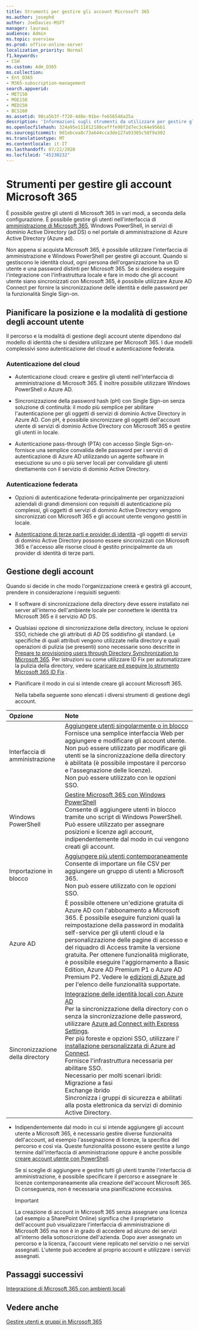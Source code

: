 ```yaml
---
title: Strumenti per gestire gli account Microsoft 365
ms.author: josephd
author: JoeDavies-MSFT
manager: laurawi
audience: Admin
ms.topic: overview
ms.prod: office-online-server
localization_priority: Normal
f1.keywords:
- CSH
ms.custom: Adm_O365
ms.collection:
- Ent_O365
- M365-subscription-management
search.appverid:
- MET150
- MOE150
- MED150
- BCS160
ms.assetid: 98ca5b3f-f720-4d8e-91be-fe656548a25a
description: 'Informazioni sugli strumenti da utilizzare per gestire gli utenti di Microsoft 365. '
ms.openlocfilehash: 324a95e111812180cefffe98f2d7ec3c64e956b1
ms.sourcegitcommit: 0d1ebcea8c73a644cca3de127a93385c58f9a302
ms.translationtype: MT
ms.contentlocale: it-IT
ms.lasthandoff: 07/22/2020
ms.locfileid: "45230232"
---
```

# <a name="tools-to-manage-microsoft-365-accounts"></a>Strumenti per gestire gli account Microsoft 365

È possibile gestire gli utenti di Microsoft 365 in vari modi, a seconda della configurazione. È possibile gestire gli utenti nell'interfaccia di [amministrazione di Microsoft 365](https://admin.microsoft.com), Windows PowerShell, in servizi di dominio Active Directory (ad DS) o nel portale di amministrazione di Azure Active Directory (Azure ad). 

Non appena si acquista Microsoft 365, è possibile utilizzare l'interfaccia di amministrazione e Windows PowerShell per gestire gli account. Quando si gestiscono le identità cloud, ogni persona dell'organizzazione ha un ID utente e una password distinti per Microsoft 365. Se si desidera eseguire l'integrazione con l'infrastruttura locale e fare in modo che gli account utente siano sincronizzati con Microsoft 365, è possibile utilizzare Azure AD Connect per fornire la sincronizzazione delle identità e delle password per la funzionalità Single Sign-on.
  
## <a name="plan-for-where-and-how-you-will-manage-your-user-accounts"></a>Pianificare la posizione e la modalità di gestione degli account utente

Il percorso e la modalità di gestione degli account utente dipendono dal modello di identità che si desidera utilizzare per Microsoft 365. I due modelli complessivi sono autenticazione del cloud e autenticazione federata.
  
### <a name="cloud-authentication"></a>Autenticazione del cloud

- Autenticazione cloud: creare e gestire gli utenti nell'interfaccia di amministrazione di Microsoft 365. È inoltre possibile utilizzare Windows PowerShell o Azure AD. 
    
- Sincronizzazione della password hash (pH) con Single Sign-on senza soluzione di continuità: il modo più semplice per abilitare l'autenticazione per gli oggetti di servizi di dominio Active Directory in Azure AD. Con pH, è possibile sincronizzare gli oggetti dell'account utente di servizi di dominio Active Directory con Microsoft 365 e gestire gli utenti in locale. 
    
- Autenticazione pass-through (PTA) con accesso Single Sign-on-fornisce una semplice convalida delle password per i servizi di autenticazione di Azure AD utilizzando un agente software in esecuzione su uno o più server locali per convalidare gli utenti direttamente con il servizio di dominio Active Directory. 
    
### <a name="federated-authentication"></a>Autenticazione federata

- Opzioni di autenticazione federata-principalmente per organizzazioni aziendali di grandi dimensioni con requisiti di autenticazione più complessi, gli oggetti di servizi di dominio Active Directory vengono sincronizzati con Microsoft 365 e gli account utente vengono gestiti in locale. 
    
- [Autenticazione di terze parti e provider di identità](about-office-365-identity.md) -gli oggetti di servizi di dominio Active Directory possono essere sincronizzati con Microsoft 365 e l'accesso alle risorse cloud è gestito principalmente da un provider di identità di terze parti. 
    
## <a name="managing-accounts"></a>Gestione degli account

Quando si decide in che modo l'organizzazione creerà e gestirà gli account, prendere in considerazione i requisiti seguenti:
  
- Il software di sincronizzazione della directory deve essere installato nei server all'interno dell'ambiente locale per connettere le identità tra Microsoft 365 e il servizio AD DS.
    
- Qualsiasi opzione di sincronizzazione della directory, incluse le opzioni SSO, richiede che gli attributi di AD DS soddisfino gli standard. Le specifiche di quali attributi vengono utilizzate nella directory e quali operazioni di pulizia (se presenti) sono necessarie sono descritte in [Prepare to provisioning users through Directory Synchronization to Microsoft 365](prepare-for-directory-synchronization.md). Per istruzioni su come utilizzare ID Fix per automatizzare la pulizia della directory, vedere [scaricare ed eseguire lo strumento Microsoft 365 ID Fix](install-and-run-idfix.md) . 
    
- Pianificare il modo in cui si intende creare gli account Microsoft 365.
    
    Nella tabella seguente sono elencati i diversi strumenti di gestione degli account.
    
|**Opzione**|**Note**|
|:-----|:-----|
|Interfaccia di amministrazione  <br/> |[Aggiungere utenti singolarmente o in blocco](https://docs.microsoft.com/microsoft-365/admin/add-users/add-users) <br/>  Fornisce una semplice interfaccia Web per aggiungere e modificare gli account utente.  <br/>  Non può essere utilizzato per modificare gli utenti se la sincronizzazione della directory è abilitata (è possibile impostare il percorso e l'assegnazione delle licenze).  <br/>  Non può essere utilizzato con le opzioni SSO.  <br/> |
|Windows PowerShell  <br/> |[Gestire Microsoft 365 con Windows PowerShell](https://go.microsoft.com/fwlink/p/?LinkId=698471) <br/>  Consente di aggiungere utenti in blocco tramite uno script di Windows PowerShell.  <br/>  Può essere utilizzato per assegnare posizioni e licenze agli account, indipendentemente dal modo in cui vengono creati gli account.  <br/> |
|Importazione in blocco  <br/> |[Aggiungere più utenti contemporaneamente](add-several-users-at-the-same-time.md) <br/>  Consente di importare un file CSV per aggiungere un gruppo di utenti a Microsoft 365.  <br/>  Non può essere utilizzato con le opzioni SSO.  <br/> |
|Azure AD  <br/> |È possibile ottenere un'edizione gratuita di Azure AD con l'abbonamento a Microsoft 365. È possibile eseguire funzioni quali la reimpostazione della password in modalità self-service per gli utenti cloud e la personalizzazione delle pagine di accesso e del riquadro di Access tramite la versione gratuita. Per ottenere funzionalità migliorate, è possibile eseguire l'aggiornamento a Basic Edition, Azure AD Premium P1 o Azure AD Premium P2. Vedere le [edizioni di Azure ad](https://go.microsoft.com/fwlink/p/?LinkId=698465) per l'elenco delle funzionalità supportate.  <br/> |
|Sincronizzazione della directory  <br/> |[Integrazione delle identità locali con Azure AD](https://go.microsoft.com/fwlink/p/?LinkID=624168) <br/>  Per la sincronizzazione della directory con o senza la sincronizzazione delle password, utilizzare [Azure ad Connect with Express Settings](https://go.microsoft.com/fwlink/p/?LinkID=698537).  <br/>  Per più foreste e opzioni SSO, utilizzare l' [installazione personalizzata di Azure ad Connect](https://go.microsoft.com/fwlink/p/?LinkId=698430).  <br/>  Fornisce l'infrastruttura necessaria per abilitare SSO.  <br/>  Necessario per molti scenari ibridi:  <br/>  Migrazione a fasi  <br/>  Exchange ibrido  <br/>  Sincronizza i gruppi di sicurezza e abilitati alla posta elettronica da servizi di dominio Active Directory.  <br/> |
   
- Indipendentemente dal modo in cui si intende aggiungere gli account utente a Microsoft 365, è necessario gestire diverse funzionalità dell'account, ad esempio l'assegnazione di licenze, la specifica del percorso e così via. Queste funzionalità possono essere gestite a lungo termine dall'interfaccia di amministrazione oppure è anche possibile [creare account utente con PowerShell](https://go.microsoft.com/fwlink/p/?LinkId=717083).
    
    Se si sceglie di aggiungere e gestire tutti gli utenti tramite l'interfaccia di amministrazione, è possibile specificare il percorso e assegnare le licenze contemporaneamente alla creazione dell'account Microsoft 365. Di conseguenza, non è necessaria una pianificazione eccessiva.
    
    > [!IMPORTANT]
    > La creazione di account in Microsoft 365 senza assegnare una licenza (ad esempio a SharePoint Online) significa che il proprietario dell'account può visualizzare l'interfaccia di amministrazione di Microsoft 365 ma non è in grado di accedere ad alcuno dei servizi all'interno della sottoscrizione dell'azienda. Dopo aver assegnato un percorso e la licenza, l'account viene replicato nel servizio o nei servizi assegnati. L'utente può accedere al proprio account e utilizzare i servizi assegnati. 
  
## <a name="next-steps"></a>Passaggi successivi

[Integrazione di Microsoft 365 con ambienti locali](office-365-integration.md)
  
## <a name="see-also"></a>Vedere anche

[Gestire utenti e gruppi in Microsoft 365](https://docs.microsoft.com/microsoft-365/admin/add-users)
  

